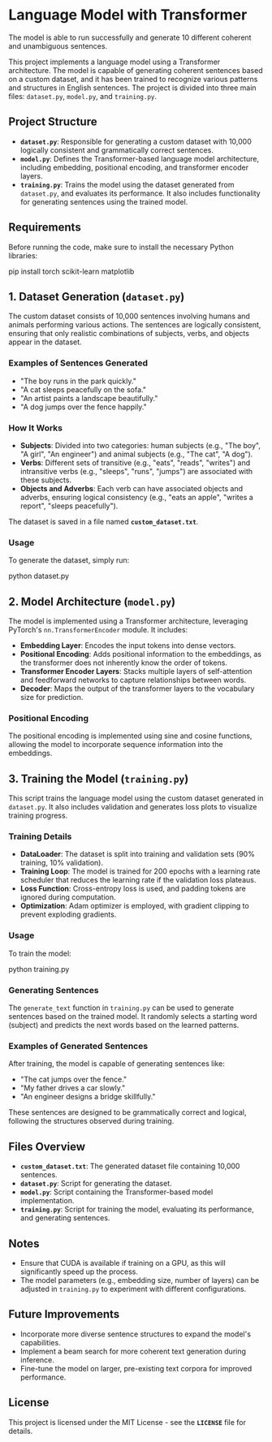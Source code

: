 # **Language Model with Transformer**

The model is able to run successfully and generate 10 different coherent and unambiguous sentences.

This project implements a language model using a Transformer architecture. The model is capable of generating coherent sentences based on a custom dataset, and it has been trained to recognize various patterns and structures in English sentences. The project is divided into three main files: `dataset.py`, `model.py`, and `training.py`.

## **Project Structure**

- **`dataset.py`**: Responsible for generating a custom dataset with 10,000 logically consistent and grammatically correct sentences.
- **`model.py`**: Defines the Transformer-based language model architecture, including embedding, positional encoding, and transformer encoder layers.
- **`training.py`**: Trains the model using the dataset generated from `dataset.py`, and evaluates its performance. It also includes functionality for generating sentences using the trained model.

## **Requirements**

Before running the code, make sure to install the necessary Python libraries:

pip install torch scikit-learn matplotlib

## **1. Dataset Generation (`dataset.py`)**

The custom dataset consists of 10,000 sentences involving humans and animals performing various actions. The sentences are logically consistent, ensuring that only realistic combinations of subjects, verbs, and objects appear in the dataset.

### **Examples of Sentences Generated**

- "The boy runs in the park quickly."
- "A cat sleeps peacefully on the sofa."
- "An artist paints a landscape beautifully."
- "A dog jumps over the fence happily."

### **How It Works**

- **Subjects**: Divided into two categories: human subjects (e.g., "The boy", "A girl", "An engineer") and animal subjects (e.g., "The cat", "A dog").
- **Verbs**: Different sets of transitive (e.g., "eats", "reads", "writes") and intransitive verbs (e.g., "sleeps", "runs", "jumps") are associated with these subjects.
- **Objects and Adverbs**: Each verb can have associated objects and adverbs, ensuring logical consistency (e.g., "eats an apple", "writes a report", "sleeps peacefully").

The dataset is saved in a file named **`custom_dataset.txt`**.

### **Usage**

To generate the dataset, simply run:

python dataset.py

## **2. Model Architecture (`model.py`)**

The model is implemented using a Transformer architecture, leveraging PyTorch's `nn.TransformerEncoder` module. It includes:

- **Embedding Layer**: Encodes the input tokens into dense vectors.
- **Positional Encoding**: Adds positional information to the embeddings, as the transformer does not inherently know the order of tokens.
- **Transformer Encoder Layers**: Stacks multiple layers of self-attention and feedforward networks to capture relationships between words.
- **Decoder**: Maps the output of the transformer layers to the vocabulary size for prediction.

### **Positional Encoding**

The positional encoding is implemented using sine and cosine functions, allowing the model to incorporate sequence information into the embeddings.

## **3. Training the Model (`training.py`)**

This script trains the language model using the custom dataset generated in `dataset.py`. It also includes validation and generates loss plots to visualize training progress.

### **Training Details**

- **DataLoader**: The dataset is split into training and validation sets (90% training, 10% validation).
- **Training Loop**: The model is trained for 200 epochs with a learning rate scheduler that reduces the learning rate if the validation loss plateaus.
- **Loss Function**: Cross-entropy loss is used, and padding tokens are ignored during computation.
- **Optimization**: Adam optimizer is employed, with gradient clipping to prevent exploding gradients.

### **Usage**

To train the model:

python training.py

### **Generating Sentences**

The `generate_text` function in `training.py` can be used to generate sentences based on the trained model. It randomly selects a starting word (subject) and predicts the next words based on the learned patterns.

### **Examples of Generated Sentences**

After training, the model is capable of generating sentences like:

- "The cat jumps over the fence."
- "My father drives a car slowly."
- "An engineer designs a bridge skillfully."

These sentences are designed to be grammatically correct and logical, following the structures observed during training.

## **Files Overview**

- **`custom_dataset.txt`**: The generated dataset file containing 10,000 sentences.
- **`dataset.py`**: Script for generating the dataset.
- **`model.py`**: Script containing the Transformer-based model implementation.
- **`training.py`**: Script for training the model, evaluating its performance, and generating sentences.

## **Notes**

- Ensure that CUDA is available if training on a GPU, as this will significantly speed up the process.
- The model parameters (e.g., embedding size, number of layers) can be adjusted in `training.py` to experiment with different configurations.

## **Future Improvements**

- Incorporate more diverse sentence structures to expand the model's capabilities.
- Implement a beam search for more coherent text generation during inference.
- Fine-tune the model on larger, pre-existing text corpora for improved performance.

## **License**

This project is licensed under the MIT License - see the **`LICENSE`** file for details.

